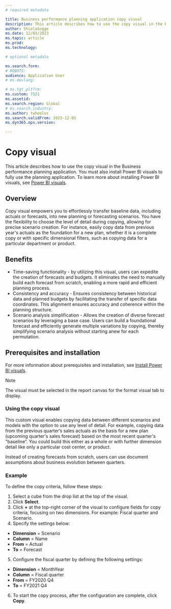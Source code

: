 ```yaml
---
# required metadata

title: Business performance planning application copy visual
description: This article describes how to use the copy visual in the Business performance planning application.
author: ShielaSogge
ms.date: 12/03/2023
ms.topic: article
ms.prod: 
ms.technology: 

# optional metadata

ms.search.form: 
# ROBOTS: 
audience: Application User
# ms.devlang: 

# ms.tgt_pltfrm: 
ms.custom: 7521
ms.assetid: 
ms.search.region: Global
# ms.search.industry: 
ms.author: twheeloc
ms.search.validFrom: 2023-12-03
ms.dyn365.ops.version: 

---
```

# Copy visual

This article describes how to use the copy visual in the Business performance planning application. You must also install Power BI visuals to fully use the planning application. To learn more about installing Power BI visuals, see [Power BI visuals](/power-bi/developer/visuals).

## Overview

Copy visual empowers you to effortlessly transfer baseline data, including actuals or forecasts, into new planning or forecasting scenarios. You have the flexibility to choose the level of detail during copying, allowing for precise scenario creation. For instance, easily copy data from previous year's actuals as the foundation for a new plan, whether it is a complete copy or with specific dimensional filters, such as copying data for a particular department or product.

## Benefits

 - Time-saving functionality - by utilizing this visual, users can expedite the creation of forecasts and budgets. It eliminates the need to manually build each forecast from scratch, enabling a more rapid and efficient planning process.
 - Consistency and accuracy - Ensures consistency between historical data and planned budgets by facilitating the transfer of specific data coordinates. This alignment ensures accuracy and coherence within the planning structure.
 - Scenario analysis simplification - Allows the creation of diverse forecast scenarios by leveraging a base case. Users can build a foundational forecast and efficiently generate multiple variations by copying, thereby simplifying scenario analysis without starting anew for each permutation.


## Prerequisites and installation
For more information about prerequisites and installation, see [Install Power BI visuals](PowerBI-visual-install).


>[!Note]
>The visual must be selected in the report canvas for the format visual tab to display.

### Using the copy visual

This custom visual enables copying data between different scenarios and models with the option to use any level of detail. For example, copying data from the previous quarter’s sales actuals as the basis for a new plan (upcoming quarter's sales forecast) based on the most recent quarter's "baseline”. You could build this either as a whole or with further dimension detail like only a particular cost center, or product.

Instead of creating forecasts from scratch, users can use document assumptions about business evolution between quarters.

### Example

To define the copy criteria, follow these steps:
1. Select a cube from the drop list at the top of the visual.
2. Click **Select**.
3. Click **+** at the top-right corner of the visual to configure fields for copy criteria, focusing on two dimensions.  For example:  Fiscal quarter and Scenario.
4. Specify the settings below:
 - **Dimension** = Scenario
 - **Column** = Name
 - **From** = Actual
 - **To** = Forecast
5. Configure the fiscal quarter by defining the following settings:
  - **Dimension** = MonthYear
  - **Column** = Fiscal quarter
  - **From** = FY2020 Q4
  - **To** = FY2021 Q4
6. To start the copy process, after the configuration are complete, click **Copy**.
